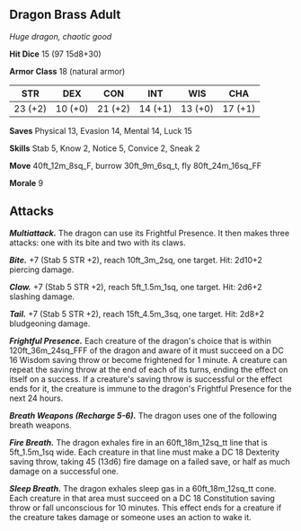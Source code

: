 ## Dragon Brass Adult

*Huge dragon, chaotic good*

**Hit Dice** 15 (97 15d8+30)

**Armor Class** 18 (natural armor)

| STR     | DEX     | CON     | INT     | WIS     | CHA     |
|---------|---------|---------|---------|---------|---------|
| 23 (+2) | 10 (+0) | 21 (+2) | 14 (+1) | 13 (+0) | 17 (+1) |

**Saves** Physical 13, Evasion 14, Mental 14, Luck 15

**Skills** Stab 5, Know 2, Notice 5, Convice 2, Sneak 2

**Move** 40ft\_12m\_8sq\_F, burrow 30ft\_9m\_6sq\_t, fly 80ft\_24m\_16sq\_FF

**Morale** 9

## Attacks

***Multiattack.*** The dragon can use its Frightful Presence. It then makes three attacks: one with its bite and two with its claws.

***Bite.*** +7 (Stab 5 STR +2), reach 10ft\_3m\_2sq, one target. Hit: 2d10+2 piercing damage.

***Claw.*** +7 (Stab 5 STR +2), reach 5ft\_1.5m\_1sq, one target. Hit: 2d6+2 slashing damage.

***Tail.*** +7 (Stab 5 STR +2), reach 15ft\_4.5m\_3sq, one target. Hit: 2d8+2 bludgeoning damage.

***Frightful Presence.*** Each creature of the dragon's choice that is within 120ft\_36m\_24sq\_FFF of the dragon and aware of it must succeed on a DC 16 Wisdom saving throw or become frightened for 1 minute. A creature can repeat the saving throw at the end of each of its turns, ending the effect on itself on a success. If a creature's saving throw is successful or the effect ends for it, the creature is immune to the dragon's Frightful Presence for the next 24 hours.

***Breath Weapons (Recharge 5-6).*** The dragon uses one of the following breath weapons.

***Fire Breath.*** The dragon exhales fire in an 60ft\_18m\_12sq\_tt line that is 5ft\_1.5m\_1sq wide. Each creature in that line must make a DC 18 Dexterity saving throw, taking 45 (13d6) fire damage on a failed save, or half as much damage on a successful one.

***Sleep Breath.*** The dragon exhales sleep gas in a 60ft\_18m\_12sq\_tt cone. Each creature in that area must succeed on a DC 18 Constitution saving throw or fall unconscious for 10 minutes. This effect ends for a creature if the creature takes damage or someone uses an action to wake it.

